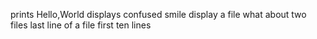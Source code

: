 prints Hello,World
displays confused smile
display a file
what about two files
last line of a file
first ten lines  
